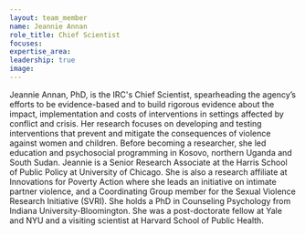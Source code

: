 ```yaml
---
layout: team_member
name: Jeannie Annan
role_title: Chief Scientist
focuses:
expertise_area:
leadership: true
image:
---
```


Jeannie Annan, PhD, is the IRC's Chief Scientist, spearheading the agency’s efforts to be evidence-based and to build rigorous evidence about the impact, implementation and costs of interventions in settings affected by conflict and crisis. Her research focuses on developing and testing interventions that prevent and mitigate the consequences of violence against women and children. Before becoming a researcher, she led education and psychosocial programming in Kosovo, northern Uganda and South Sudan. Jeannie is a Senior Research Associate at the Harris School of Public Policy at University of Chicago. She is also a research affiliate at Innovations for Poverty Action where she leads an initiative on intimate partner violence, and a Coordinating Group member for the Sexual Violence Research Initiative (SVRI). She holds a PhD in Counseling Psychology from Indiana University-Bloomington. She was a post-doctorate fellow at Yale and NYU and a visiting scientist at Harvard School of Public Health.